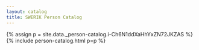 ```yaml
---
layout: catalog
title: SWERIK Person Catalog
---
```

{% assign p = site.data._person-catalog.i-Ch6N1ddXaHhYxZN72JKZAS %}
{% include person-catalog.html p=p %}

